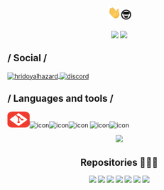 

<h1 align="center"> <img src="https://raw.githubusercontent.com/ABSphreak/ABSphreak/master/gifs/Hi.gif" width="30px">🤓 </h1>



<div align="center">
  <img src="https://media1.giphy.com/media/v1.Y2lkPTc5MGI3NjExZHpnNDgwZmlxN2IxNGp0ZGJ5OW1oYXR0NGlpNXNnM2xmMGFqcmhpYiZlcD12MV9pbnRlcm5hbF9naWZfYnlfaWQmY3Q9Zw/GxN4ics7OlvsA/giphy.webp" height="148" />
  
  <img src="https://github-readme-stats.vercel.app/api/top-langs/?username=lautibudini&layout=compact&theme=radical&border_color=474554" height="150" />
</div>

## / Social / 
<a href="https://instagram.com/llautarx" target="blank"><img align="center" src="https://raw.githubusercontent.com/rahuldkjain/github-profile-readme-generator/master/src/images/icons/Social/instagram.svg" alt="hridoyalhazard" height="30" width="40" /> </a>
<a href="https://discordapp.com/users/753096129993769013" target="blank"><img align="center" src="https://user-images.githubusercontent.com/88904952/234982627-019fd336-6248-453c-9b05-97c13fd1d207.png" alt="discord" height="30" width="30" /></a>
<br>
## / Languages and tools /
<img src="https://raw.githubusercontent.com/tandpfun/skill-icons/65dea6c4eaca7da319e552c09f4cf5a9a8dab2c8/icons/Git.svg" alt="icon" width="50" height="36" /><img src="https://camo.githubusercontent.com/3ed284d0ecd9fcccabf0711e2cad6bbec412e417bcfb1da25502a1ed9adbaf78/68747470733a2f2f74656368737461636b2d67656e657261746f722e76657263656c2e6170702f6d7973716c2d69636f6e2e737667" alt="icon" width="50" height="45" /><img src="https://jupyter.org/assets/homepage/main-logo.svg" alt="icon" width="50" height="40" /><img src="https://techstack-generator.vercel.app/java-icon.svg" alt="icon" width="50" height="40" /> <img src="https://techstack-generator.vercel.app/python-icon.svg" alt="icon" width="50" height="30" /><img src="https://camo.githubusercontent.com/3083bb2a86bf87e14fd25feb6fa77f609c4ae32d0d50fe87610b4fd612a038cf/68747470733a2f2f736b696c6c69636f6e732e6465762f69636f6e733f693d7673636f6465" alt="icon" width="50" height="37" />






<p align="center">
  <img src="https://raw.githubusercontent.com/catppuccin/catppuccin/main/assets/footers/gray0_ctp_on_line.png"/>
</p>

<h2 align="center">Repositories 🧑🏻‍💻</h2>
<div align="center">
    <a href="https://github.com/lautibudini/AyED"><img width="250" src="https://denvercoder1-github-readme-stats.vercel.app/api/pin/?username=lautibudini&repo=AyED&theme=omni&icon_color=F8D866&show_icons=false&border_color=474554"></a>
    <a href="https://github.com/lautibudini/FOD"><img width="250" src="https://denvercoder1-github-readme-stats.vercel.app/api/pin/?username=lautibudini&repo=FOD&theme=omni&icon_color=F8D866&show_icons=false&border_color=474554"></a>
   <a href="https://github.com/lautibudini/sPython"><img width="250" src="https://denvercoder1-github-readme-stats.vercel.app/api/pin/?username=lautibudini&repo=sPython&theme=omni&icon_color=F8D866&show_icons=false&border_color=474554"></a>
  <a href="https://github.com/lautibudini/OO1"><img width="250" src="https://denvercoder1-github-readme-stats.vercel.app/api/pin/?username=lautibudini&repo=OO1&theme=omni&icon_color=F8D866&show_icons=false&border_color=474554"></a>
  <a href="https://github.com/lautibudini/ISO"><img width="250" src="https://denvercoder1-github-readme-stats.vercel.app/api/pin/?username=lautibudini&repo=ISO&theme=omni&icon_color=F8D866&show_icons=false&border_color=474554"></a>
  <a href="https://github.com/lautibudini/dbd"><img width="250" src="https://denvercoder1-github-readme-stats.vercel.app/api/pin/?username=lautibudini&repo=dbd&theme=omni&icon_color=F8D866&show_icons=false&border_color=474554"></a>
  <a href="https://github.com/lautibudini/ING1"><img width="250" src="https://denvercoder1-github-readme-stats.vercel.app/api/pin/?username=lautibudini&repo=ING1&theme=omni&icon_color=F8D866&show_icons=false&border_color=474554"></a>
<br> 
</div>


